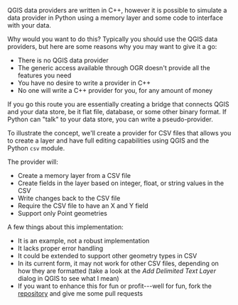 QGIS data providers are written in C++, however it is possible to simulate a data provider in Python using a memory layer 
and some code to interface with your data.

Why would you want to do this? Typically you should use the QGIS data providers, but here are some reasons why you may want to give it a go:

* There is no QGIS data provider
* The generic access available through OGR doesn't provide all the features you need
* You have no desire to write a provider in C++
* No one will write a C++ provider for you, for any amount of money

If you go this route you are essentially creating a bridge that connects QGIS
and your data store, be it flat file, database, or some other binary format. If
Python can "talk" to your data store, you can write a pseudo-provider.


To illustrate the concept, we'll create a provider for CSV files that allows you
to create a layer and have full editing capabilities using QGIS and the Python
`csv` module.


The provider will:

* Create a memory layer from a CSV file
* Create fields in the layer based on integer, float, or string values in the CSV
* Write changes back to the CSV file
* Require the CSV file to have an X and Y field 
* Support only Point geometries

A few things about this implementation:

* It is an example, not a robust implementation
* It lacks proper error handling
* It could be extended to support other geometry types in CSV
* In its current form, it may not work for other CSV files, depending on how they are formatted (take a look at the *Add Delimited Text Layer* dialog in QGIS to see what I mean)
* If you want to enhance this for fun or profit---well for fun, fork the <a href="http://github.com/g-sherman/pseudo_csv_provider">repository</a> and give me some pull requests

